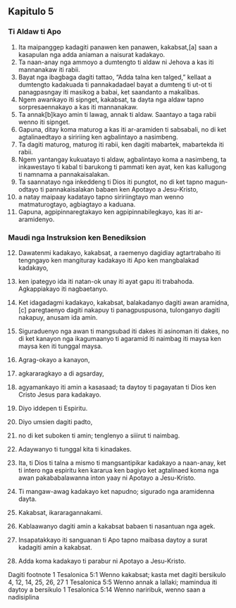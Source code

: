 Kapitulo 5
----------

### Ti Aldaw ti Apo

1. Ita maipanggep kadagiti panawen ken panawen, kakabsat,[a] saan a kasapulan nga adda aniaman a naisurat kadakayo.
2. Ta naan-anay nga ammoyo a dumtengto ti aldaw ni Jehova a kas iti mannanakaw iti rabii.
3. Bayat nga ibagbaga dagiti tattao, “Adda talna ken talged,” kellaat a dumtengto kadakuada ti pannakadadael bayat a dumteng ti ut-ot ti panagpasngay iti masikog a babai, ket saandanto a makalibas.
4. Ngem awankayo iti sipnget, kakabsat, ta dayta nga aldaw tapno sorpresaennakayo a kas iti mannanakaw.
5. Ta annak[b]kayo amin ti lawag, annak ti aldaw. Saantayo a taga rabii wenno iti sipnget.
6. Gapuna, ditay koma maturog a kas iti ar-aramiden ti sabsabali, no di ket agtalinaedtayo a siririing ken agbalintayo a nasimbeng.
7. Ta dagiti maturog, maturog iti rabii, ken dagiti mabartek, mabartekda iti rabii.
8. Ngem yantangay kukuatayo ti aldaw, agbalintayo koma a nasimbeng, ta inkawestayo ti kabal ti barukong ti pammati ken ayat, ken kas kallugong ti namnama a pannakaisalakan.
9. Ta saannatayo nga inkeddeng ti Dios iti pungtot, no di ket tapno magun-odtayo ti pannakaisalakan babaen ken Apotayo a Jesu-Kristo,
10. a natay maipaay kadatayo tapno siririingtayo man wenno matmaturogtayo, agbiagtayo a kaduana.
11. Gapuna, agpipinnaregtakayo ken agpipinnabilegkayo, kas iti ar-aramidenyo.

### Maudi nga Instruksion ken Benediksion

12. Dawatenmi kadakayo, kakabsat, a raemenyo dagidiay agtartrabaho iti tengngayo ken mangituray kadakayo iti Apo ken mangbalakad kadakayo,
13. ken ipategyo ida iti natan-ok unay iti ayat gapu iti trabahoda. Agkappiakayo iti nagbaetanyo.
14. Ket idagadagmi kadakayo, kakabsat, balakadanyo dagiti awan aramidna,[c] paregtaenyo dagiti nakapuy ti panagpuspusona, tulonganyo dagiti nakapuy, anusam ida amin.
15. Siguraduenyo nga awan ti mangsubad iti dakes iti asinoman iti dakes, no di ket kanayon nga ikagumaanyo ti agaramid iti naimbag iti maysa ken maysa ken iti tunggal maysa.
16. Agrag-okayo a kanayon,
17. agkararagkayo a di agsarday,
18. agyamankayo iti amin a kasasaad; ta daytoy ti pagayatan ti Dios ken Cristo Jesus para kadakayo.
19. Diyo iddepen ti Espiritu.
20. Diyo umsien dagiti padto,
21. no di ket suboken ti amin; tenglenyo a siiirut ti naimbag.
22. Adaywanyo ti tunggal kita ti kinadakes.

23. Ita, ti Dios ti talna a mismo ti mangsantipikar kadakayo a naan-anay, ket ti intero nga espiritu ken kararua ken bagiyo ket agtalinaed koma nga awan pakababalawanna inton yaay ni Apotayo a Jesu-Kristo.
24. Ti mangaw-awag kadakayo ket napudno; sigurado nga aramidenna dayta.

25. Kakabsat, ikararagannakami.

26. Kablaawanyo dagiti amin a kakabsat babaen ti nasantuan nga agek.

27. Insapatakkayo iti sanguanan ti Apo tapno maibasa daytoy a surat kadagiti amin a kakabsat.

28. Adda koma kadakayo ti parabur ni Apotayo a Jesu-Kristo.

Dagiti footnote
1 Tesalonica 5:1 Wenno kakabsat; kasta met dagiti bersikulo 4, 12, 14, 25, 26, 27
1 Tesalonica 5:5 Wenno annak a lallaki; mamindua iti daytoy a bersikulo
1 Tesalonica 5:14 Wenno nariribuk, wenno saan a nadisiplina
